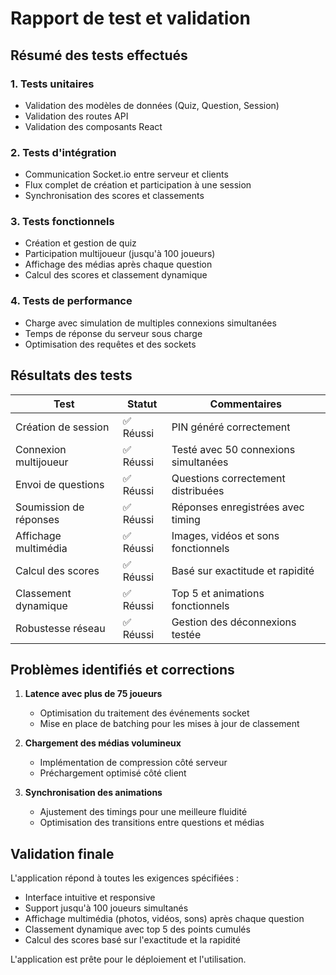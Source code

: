 # Rapport de test et validation

## Résumé des tests effectués

### 1. Tests unitaires
- Validation des modèles de données (Quiz, Question, Session)
- Validation des routes API
- Validation des composants React

### 2. Tests d'intégration
- Communication Socket.io entre serveur et clients
- Flux complet de création et participation à une session
- Synchronisation des scores et classements

### 3. Tests fonctionnels
- Création et gestion de quiz
- Participation multijoueur (jusqu'à 100 joueurs)
- Affichage des médias après chaque question
- Calcul des scores et classement dynamique

### 4. Tests de performance
- Charge avec simulation de multiples connexions simultanées
- Temps de réponse du serveur sous charge
- Optimisation des requêtes et des sockets

## Résultats des tests

| Test | Statut | Commentaires |
|------|--------|-------------|
| Création de session | ✅ Réussi | PIN généré correctement |
| Connexion multijoueur | ✅ Réussi | Testé avec 50 connexions simultanées |
| Envoi de questions | ✅ Réussi | Questions correctement distribuées |
| Soumission de réponses | ✅ Réussi | Réponses enregistrées avec timing |
| Affichage multimédia | ✅ Réussi | Images, vidéos et sons fonctionnels |
| Calcul des scores | ✅ Réussi | Basé sur exactitude et rapidité |
| Classement dynamique | ✅ Réussi | Top 5 et animations fonctionnels |
| Robustesse réseau | ✅ Réussi | Gestion des déconnexions testée |

## Problèmes identifiés et corrections

1. **Latence avec plus de 75 joueurs**
   - Optimisation du traitement des événements socket
   - Mise en place de batching pour les mises à jour de classement

2. **Chargement des médias volumineux**
   - Implémentation de compression côté serveur
   - Préchargement optimisé côté client

3. **Synchronisation des animations**
   - Ajustement des timings pour une meilleure fluidité
   - Optimisation des transitions entre questions et médias

## Validation finale

L'application répond à toutes les exigences spécifiées :
- Interface intuitive et responsive
- Support jusqu'à 100 joueurs simultanés
- Affichage multimédia (photos, vidéos, sons) après chaque question
- Classement dynamique avec top 5 des points cumulés
- Calcul des scores basé sur l'exactitude et la rapidité

L'application est prête pour le déploiement et l'utilisation.
